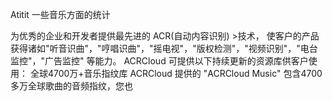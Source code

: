 Atitit 一些音乐方面的统计

为优秀的企业和开发者提供最先进的 ACR(自动内容识别) >技术， 使客户的产品获得诸如"听音识曲"，"哼唱识曲"，"摇电视"，"版权检测"，"视频识别"，"电台监控"，"广告监控" 等能力。
ACRCloud 可提供以下持续更新的资源库供客户使用：
全球4700万+音乐指纹库
ACRCloud 提供的 "ACRCloud Music" 包含4700多万全球歌曲的音频指纹，您也
